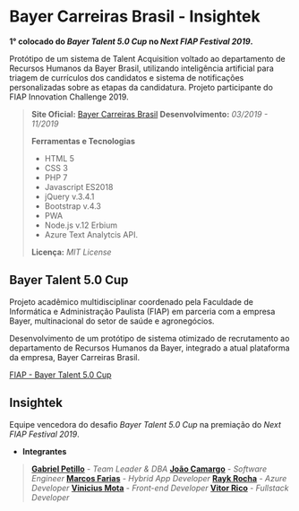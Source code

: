 # Bayer Carreiras Brasil - Insightek

**1° colocado do *Bayer Talent 5.0 Cup* no *Next FIAP Festival 2019*.**

Protótipo de um sistema de Talent Acquisition voltado ao departamento de Recursos Humanos da Bayer Brasil, utilizando inteligência artificial para triagem de currículos dos candidatos e sistema de notificações personalizadas sobre as etapas da candidatura. Projeto participante do FIAP Innovation Challenge 2019.

> **Site Oficial:** [Bayer Carreiras Brasil](https://bayercarreiras.tk/)
> **Desenvolvimento:** *03/2019 - 11/2019*
> 
> **Ferramentas e Tecnologias**
> - HTML 5
> -  CSS 3
> -  PHP 7
> -  Javascript ES2018
> -  jQuery v.3.4.1
> -  Bootstrap v.4.3
> -  PWA
> -  Node.js v.12 Erbium
> -  Azure Text Analytcis API.
> 
> **Licença:** *MIT License*

## Bayer Talent 5.0 Cup

Projeto acadêmico multidisciplinar coordenado pela Faculdade de Informática e Administração Paulista (FIAP) em parceria com a empresa Bayer, multinacional do setor de saúde e agronegócios.

Desenvolvimento de um protótipo de sistema otimizado de recrutamento ao departamento de Recursos Humanos da Bayer, integrado a atual plataforma da empresa, Bayer Carreiras Brasil.

[FIAP - Bayer Talent 5.0 Cup](https://www.fiap.com.br/2019/11/02/bayer-talent-5-0-cup/)


## Insightek

Equipe vencedora do desafio *Bayer Talent 5.0 Cup* na premiação do *Next FIAP Festival 2019*.

- **Integrantes**

> [**Gabriel Petillo**](https://www.linkedin.com/in/gabrielpetillo/) - *Team Leader & DBA*
> [**João Camargo**](https://www.linkedin.com/in/joao-vitor-camargo-763a34140/) - *Software Engineer*
> [**Marcos Farias**](https://www.linkedin.com/in/fmarcoos/) - *Hybrid App Developer*
> [**Rayk Rocha**](https://www.linkedin.com/in/rayk/) - *Azure Developer*
> [**Vinicius Mota**](https://www.linkedin.com/in/vinicius-mota-pereira-silva/) - *Front-end Developer*
> [**Vitor Rico**](https://www.linkedin.com/in/rvitoor/) - *Fullstack Developer*
